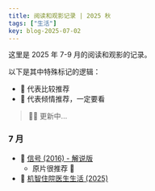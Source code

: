 ```yaml
---
title: 阅读和观影记录 | 2025 秋
tags: ["生活"]
key: blog-2025-07-02
---
```


这里是 2025 年 7-9 月的阅读和观影的记录。

<!--more-->

以下是其中特殊标记的逻辑：

* 🐴 代表比较推荐
* 🦄 代表倾情推荐，一定要看

> 🏋️‍♀️ 更新中...

### 7 月

* 🐴 [信号 (2016) - 解说版](https://movie.douban.com/subject/26310143/)
  * 原片很推荐 🦄
* 🐴 [机智住院医生生活 (2025)](https://movie.douban.com/subject/36576840/)
